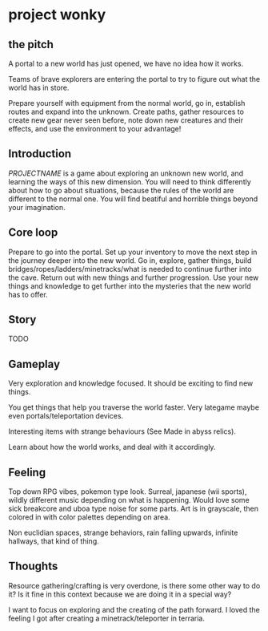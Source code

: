 # project wonky

## the pitch

A portal to a new world has just opened, we have no idea how it works.

Teams of brave explorers are entering the portal to try to figure out what
the world has in store.

Prepare yourself with equipment from the normal world, go in, establish routes
and expand into the unknown. Create paths, gather resources to create new gear 
never seen before, note down new creatures and their effects, 
and use the environment to your advantage!

## Introduction

*PROJECTNAME* is a game about exploring an unknown new world, and learning
the ways of this new dimension. You will need to think differently about
how to go about situations, because the rules of the world are different to
the normal one. You will find beatiful and horrible things beyond your 
imagination.

## Core loop
Prepare to go into the portal. Set up your inventory to move the next step
in the journey deeper into the new world. Go in, explore, gather things,
build bridges/ropes/ladders/minetracks/what is needed to continue further
into the cave. Return out with new things and further progression.
Use your new things and knowledge to get further into the mysteries that 
the new world has to offer.

## Story

TODO

## Gameplay
Very exploration and knowledge focused. It should be exciting to find new
things. 

You get things that help you traverse the world faster.
Very lategame maybe even portals/teleportation devices.

Interesting items with strange behaviours (See Made in abyss relics).

Learn about how the world works, and deal with it accordingly.


## Feeling

Top down RPG vibes, pokemon type look. Surreal, japanese (wii sports),
wildly different music depending on what is happening. Would love some
sick breakcore and uboa type noise for some parts. Art is in grayscale, then
colored in with color palettes depending on area.

Non euclidian spaces, strange behaviors, rain falling upwards, 
infinite hallways, that kind of thing.

## Thoughts

Resource gathering/crafting is very overdone, is there some other way
to do it? Is it fine in this context because we are doing it in a special
way?

I want to focus on exploring and the creating of the path forward.
I loved the feeling I got after creating a minetrack/teleporter in terraria.


